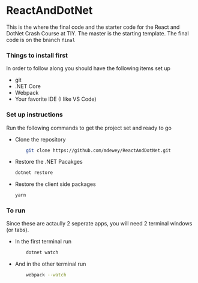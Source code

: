 # ReactAndDotNet
This is the where the final code and the starter code for the React and DotNet Crash Course at TIY. The master is the starting template. The final code is on the branch `final`


### Things to install first

In order to follow along you should have the following items set up

- git
- .NET Core
- Webpack
- Your favorite IDE (I like VS Code)


### Set up instructions
Run the following commands to get the project set and ready to go


- Clone the repository 
    ``` bash
        git clone https://github.com/mdewey/ReactAndDotNet.git
    ```
- Restore the .NET Pacakges
    ``` bash
    dotnet restore
    ```
- Restore the client side packages
    ``` bash 
    yarn
    ```


### To run
Since these are actaully 2 seperate apps, you will need 2 terminal windows (or tabs). 

- In the first terminal run 

    ``` bash
        dotnet watch
    ```

- And in the other terminal run

    ```bash
        webpack --watch
    ```




